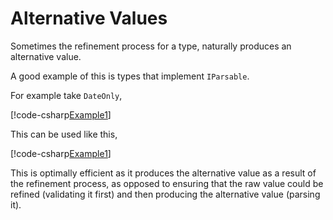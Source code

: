 # Alternative Values

Sometimes the refinement process for a type, naturally produces an alternative
value.

A good example of this is types that implement `IParsable`.

For example take `DateOnly`,

[!code-csharp[Example1](../../Tuxedo.Tests/DateOnlyExample.cs#DateOnlyExample)]

This can be used like this,

[!code-csharp[Example1](../../Tuxedo.Tests/DateOnlyExample.cs#DateOnlyStringUsage)]

This is optimally efficient as it produces the alternative value as a result
of the refinement process, as opposed to ensuring that the raw value could be
refined (validating it first) and then producing the alternative value
(parsing it).
